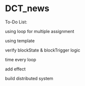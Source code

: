 # DCT_news


To-Do List:

using loop for multiple assignment

using template

verify blockState & blockTrigger logic

time every loop

add effect

build distributed system